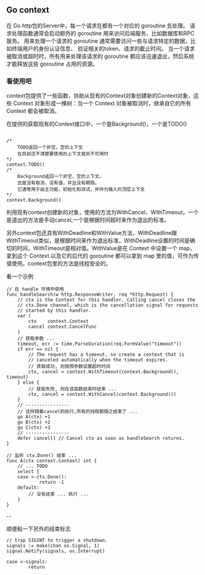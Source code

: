 ## Go context

在 Go http包的Server中，每一个请求在都有一个对应的 goroutine 去处理。 请求处理函数通常会启动额外的 goroutine 用来访问后端服务，比如数据库和RPC服务。 用来处理一个请求的 goroutine 通常需要访问一些与请求特定的数据，比如终端用户的身份认证信息、 验证相关的token、请求的截止时间。 当一个请求被取消或超时时，所有用来处理该请求的 goroutine 都应该迅速退出，然后系统才能释放这些 goroutine 占用的资源。


### 看使用吧

context包提供了一些函数，协助从现有的Context对象创建新的Context对象，这些 Context 对象形成一棵树：当一个 Context 对象被取消时，继承自它的所有 Context 都会被取消。

在提供的获取现有的Context接口中，一个是Background()，一个是TODO()

```

/*
    TODO返回一个非空，空的上下文
    在目前还不清楚要使用的上下文或尚不可用时
*/
context.TODO()
/*
    Background返回一个非空，空的上下文。
    这是没有取消，没有值，并且没有期限。
    它通常用于由主功能，初始化和测试，并作为输入的顶层上下文
*/
context.Background()

```

利用现有context创建新的对象，使用的方法为WithCancel、WithTimeout，一个是退出的方法是手动cancel,一个是根据时间超时来作为退出的标准。

另外context包还具有WithDeadline和WithValue方法，WithDeadline跟WithTimeout类似，是根据时间来作为退出标准，WithDeadline设置的时间是确切的时间，WithTimeout是相对值。WithValue是在 Context 中设置一个 map，拿到这个 Context 以及它的后代的 goroutine 都可以拿到 map 里的值，可作为传值使用。context包里的方法是线程安全的。

看一个示例

```
// 在 handle 环境中使用 
func handleSearch(w http.ResponseWriter, req *http.Request) {
    // ctx is the Context for this handler. Calling cancel closes the
    // ctx.Done channel, which is the cancellation signal for requests
    // started by this handler.
    var (
        ctx    context.Context
        cancel context.CancelFunc
    )
    // 获取参数 ...
    timeout, err := time.ParseDuration(req.FormValue("timeout"))
    if err == nil {
        // The request has a timeout, so create a context that is
        // canceled automatically when the timeout expires.
        // 获取成功, 则按照参数设置超时时间
        ctx, cancel = context.WithTimeout(context.Background(), timeout)
    } else {
        // 获取失败, 则在该函数结束时结束 ...
        ctx, cancel = context.WithCancel(context.Background())
    }
    // ----------------
    // 这样随着cancel的执行,所有的线程都随之结束了 ...
    go A(ctx) +1
    go B(ctx) +2
    go C(ctx) +3
    // ----------------
    defer cancel() // Cancel ctx as soon as handleSearch returns.
}

// 监听 ctx.Done() 结束 ...
func A(ctx context.Context) int {
    // ... TODO
    select {
    case <-ctx.Done():
            return -1
    default:
        // 没有结束 ... 执行 ...
    }
}
```



--

顺便粘一下另外的结束标志

	// trap SIGINT to trigger a shutdown.
	signals := make(chan os.Signal, 1)
	signal.Notify(signals, os.Interrupt)
	
	case <-signals:
			return